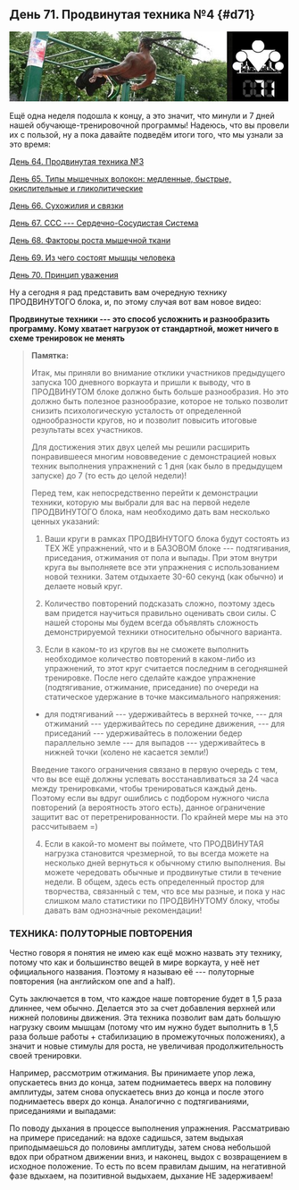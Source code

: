 ## День 71. Продвинутая техника №4 {#d71}

![](src/img/71.jpg)

Ещё одна неделя подошла к концу, а это значит, что минули и 7 дней нашей обучающе-тренировочной программы! Надеюсь, что вы провели их с пользой, ну а пока давайте подведём итоги того, что мы узнали за это время: 

[День 64. Продвинутая техника №3](#d64)

[День 65. Типы мышечных волокон: медленные, быстрые, окислительные и гликолитические](#d65)

[День 66. Сухожилия и связки](#d66)

[День 67. ССС --- Сердечно-Сосудистая Система](#d67)

[День 68. Факторы роста мышечной ткани](#d68)

[День 69. Из чего состоят мышцы человека](#d69)

[День 70. Принцип уважения](#d70)

Ну а сегодня я рад представить вам очередную технику ПРОДВИНУТОГО блока, и, по этому случая вот вам новое видео: 

**Продвинутые техники --- это способ усложнить и разнообразить программу. Кому хватает нагрузок от стандартной, может ничего в схеме тренировок не менять** 

> **Памятка:**
>
> Итак, мы приняли во внимание отклики участников предыдущего запуска 100 дневного воркаута и пришли к выводу, что в ПРОДВИНУТОМ блоке должно быть больше разнообразия. Но это должно быть полезное разнообразие, которое не только позволит снизить психологическую усталость от определенной однообразности кругов, но и позволит повысить итоговые результаты всех участников. 
> 
> Для достижения этих двух целей мы решили расширить понравившееся многим нововведение с демонстрацией новых техник выполнения упражнений с 1 дня (как было в предыдущем запуске) до 7 (то есть до целой недели)! 
> 
> Перед тем, как непосредственно перейти к демонстрации техники, которую мы выбрали для вас на первой неделе ПРОДВИНУТОГО блока, нам необходимо дать вам несколько ценных указаний: 
> 
> 1. Ваши круги в рамках ПРОДВИНУТОГО блока будут состоять из ТЕХ ЖЕ упражнений, что и в БАЗОВОМ блоке --- подтягивания, приседания, отжимания от пола и выпады. При этом внутри круга вы выполняете все эти упражнения с использованием новой техники. Затем отдыхаете 30-60 секунд (как обычно) и делаете новый круг. 
> 
> 2. Количество повторений подсказать сложно, поэтому здесь вам придется научиться правильно оценивать свои силы. С нашей стороны мы будем всегда объявлять сложность демонстрируемой техники относительно обычного варианта. 
> 
> 3. Если в каком-то из кругов вы не сможете выполнить необходимое количество повторений в каком-либо из упражнений, то этот круг считается последним в сегодняшней тренировке. После него сделайте каждое упражнение (подтягивание, отжимание, приседание) по очереди на статическое удержание в точке максимального напряжения: 
> 
> - для подтягиваний --- удерживайтесь в верхней точке, --- для отжиманий --- удерживайтесь по середине движения, --- для приседаний --- удерживайтесь в положении бедер параллельно земле --- для выпадов --- удерживайтесь в нижней точки (колено не касается земли!) 
> 
> Введение такого ограничения связано в первую очередь с тем, что вы все ещё должны успевать восстанавливаться за 24 часа между тренировками, чтобы тренироваться каждый день. Поэтому если вы вдруг ошиблись с подбором нужного числа повторений (а вероятность этого есть), данное ограничение защитит вас от перетренированности. По крайней мере мы на это рассчитываем =) 
> 
> 4. Если в какой-то момент вы поймете, что ПРОДВИНУТАЯ нагрузка становится чрезмерной, то вы всегда можете на несколько дней вернуться к обычному стилю выполнения. Вы можете чередовать обычные и продвинутые стили в течение недели. В общем, здесь есть определенный простор для творчества, связанный с тем, что все мы разные, и пока у нас слишком мало статистики по ПРОДВИНУТОМУ блоку, чтобы давать вам однозначные рекомендации!

### ТЕХНИКА: ПОЛУТОРНЫЕ ПОВТОРЕНИЯ

Честно говоря я понятия не имею как ещё можно назвать эту технику, потому что как и большинство вещей в мире воркаута, у неё нет официального названия. Поэтому я называю её --- полуторные повторения (на английском one and a half). 

Суть заключается в том, что каждое наше повторение будет в 1,5 раза длиннее, чем обычно. Делается это за счет добавления верхней или нижней половины движения. Эта техника позволит вам дать большую нагрузку своим мышцам (потому что им нужно будет выполнить в 1,5 раза больше работы + стабилизацию в промежуточных положениях), а значит и новые стимулы для роста, не увеличивая продолжительность своей тренировки. 

Например, рассмотрим отжимания. Вы принимаете упор лежа, опускаетесь вниз до конца, затем поднимаетесь вверх на половину амплитуды, затем снова опускаетесь вниз до конца и после этого поднимаетесь вверх до конца. Аналогично с подтягиваниями, приседаниями и выпадами: 

По поводу дыхания в процессе выполнения упражнения. Рассматриваю на примере приседаний: на вдохе садишься, затем выдыхая приподымаешься до половины амплитуды, затем снова небольшой вдох при обратном движении вниз, и наконец, выдох с возвращением в исходное положение. То есть по всем правилам дышим, на негативной фазе вдыхаем, на позитивной выдыхаем, дыхание НЕ задерживаем! 

